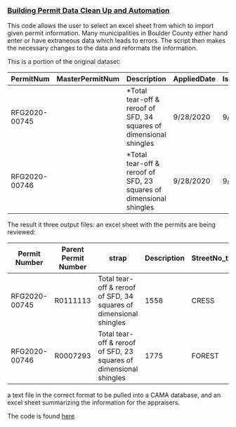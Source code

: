 <h3> <a href="https://tkravits.github.io/Building-Permit-Automation">Building Permit Data Clean Up and Automation</a></h3>

This code allows the user to select an excel sheet from which to import given permit information. Many municipalities in Boulder County either hand enter or have extraneous data which leads to errors. The script then makes the necessary changes to the data and reformats the information.

This is a portion of the original dataset:

|PermitNum |	MasterPermitNum	|Description |	AppliedDate |	IssuedDate |	CompletedDate	| StatusCurrent	| OriginalAddress	|OriginalCity	|OriginalState	|OriginalZip	|PIN	|ProjectName	|PermitType|	PermitWorkType	|EstProjectCost |
| --- | --- | ---| --- | --- | ---| --- | --- | ---| --- | --- | ---| --- | --- | ---| --- |
|RFG2020-00745	| |	*Total tear-off & reroof of SFD, 34 squares of dimensional shingles|	9/28/2020|	9/30/2020	||	Issued|	1558 CRESS CT|BOULDER|CO|80304|1.46319E+11||		Roofing Replacement Permit	|Roofing Replacement Permit	|9000|
|RFG2020-00746	||	*Total tear-off & reroof of SFD, 23 squares of dimensional shingles	|9/28/2020	|9/29/2020||		Issued	|1775 FOREST AVE	|BOULDER	|CO|	80304|	1.46319E+11	||	Roofing Replacement Permit	|Roofing Replacement Permit|	10270|


The result it three output files: an excel sheet with the permits are being reviewed:

|Permit Number|	Parent Permit Number|	strap|	Description|	StreetNo_txt|	StreetDir|	StreetName|	StreetType|	Unit|	Value Total|	Issued Date|	Finaled Date|	Work Class|	SCOPE|	map_id|	nh_cd|	dor_cd|
| --- | --- | ---| --- | --- | ---| --- | --- | ---| --- | --- | ---| --- | --- | ---| --- |--- |
|RFG2020-00745|		R0111113	|Total tear-off & reroof of SFD, 34 squares of dimensional shingles |	1558	| 	CRESS	|CT	|	9000	|2020-09-30 00:00:00|		Roofing Replacement Permit	|RRR	|	120	|RES|
|RFG2020-00746	|	R0007293	|Total tear-off & reroof of SFD, 23 squares of dimensional shingles| 	1775	| 	FOREST|	AVE|		10270|	2020-09-29 00:00:00	|	Roofing Replacement Permit|	RRR	|	115	|RES|


a text file in the correct format to be pulled into a CAMA database, and an excel sheet summarizing the information for the appraisers.

The code is found <a href="https://github.com/tkravits/Building-Permit-Automation">here</a>
